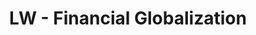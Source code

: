 ---
layout: globalizedfinance
title: LW - Financial Globalization
sitemap:
    priority: 1.0
    lastmod: 2020-11-02
    changefreq: weekly
---